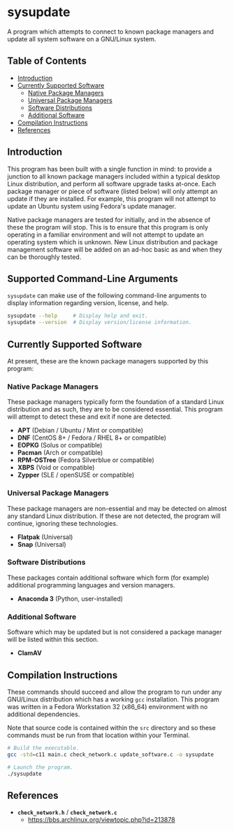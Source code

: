 # sysupdate

A program which attempts to connect to known package managers and update all
system software on a GNU/Linux system.

## Table of Contents

- [Introduction](#introduction)
- [Currently Supported Software](#currently-supported-software)
  - [Native Package Managers](#native-package-managers)
  - [Universal Package Managers](#universal-package-managers)
  - [Software Distributions](#software-distributions)
  - [Additional Software](#additional-software)
- [Compilation Instructions](#compilation-instructions)
- [References](#references)

## Introduction

This program has been built with a single function in mind: to provide a
junction to all known package managers included within a typical desktop Linux
distribution, and perform all software upgrade tasks at-once. Each package
manager or piece of software (listed below) will only attempt an update if they
are installed. For example, this program will not attempt to update an Ubuntu
system using Fedora's update manager.

Native package managers are tested for initially, and in the absence of these
the program will stop. This is to ensure that this program is only operating in
a familiar environment and will not attempt to update an operating system which
is unknown. New Linux distribution and package management software will be added
on an ad-hoc basic as and when they can be thoroughly tested.

## Supported Command-Line Arguments

`sysupdate` can make use of the following command-line arguments to display
information regarding version, license, and help.

```bash
sysupdate --help     # Display help and exit.
sysupdate --version  # Display version/license information.
```

## Currently Supported Software

At present, these are the known package managers supported by this program:

### Native Package Managers

These package managers typically form the foundation of a standard Linux
distribution and as such, they are to be considered essential. This program will
attempt to detect these and exit if none are detected.

- **APT** (Debian / Ubuntu / Mint or compatible)
- **DNF** (CentOS 8+ / Fedora / RHEL 8+ or compatible)
- **EOPKG** (Solus or compatible)
- **Pacman** (Arch or compatible)
- **RPM-OSTree** (Fedora Silverblue or compatible)
- **XBPS** (Void or compatible)
- **Zypper** (SLE / openSUSE or compatible)

### Universal Package Managers

These package managers are non-essential and may be detected on almost any
standard Linux distribution. If these are not detected, the program will
continue, ignoring these technologies.

- **Flatpak** (Universal)
- **Snap** (Universal)

### Software Distributions

These packages contain additional software which form (for example) additional
programming languages and version managers.

- **Anaconda 3** (Python, user-installed)

### Additional Software

Software which may be updated but is not considered a package manager will be
listed within this section.

- **ClamAV**

## Compilation Instructions

These commands should succeed and allow the program to run under any GNU/Linux
distribution which has a working `gcc` installation. This program was written in
a Fedora Workstation 32 (x86_64) environment with no additional dependencies.

Note that source code is contained within the `src` directory and so these
commands must be run from that location within your Terminal.

```bash
# Build the executable.
gcc -std=c11 main.c check_network.c update_software.c -o sysupdate

# Launch the program.
./sysupdate
```

## References

- **`check_network.h`** / **`check_network.c`**
  - <https://bbs.archlinux.org/viewtopic.php?id=213878>
